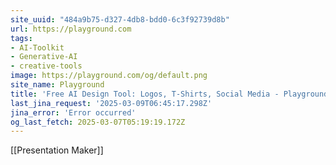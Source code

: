 ```yaml
---
site_uuid: "484a9b75-d327-4db8-bdd0-6c3f92739d8b"
url: https://playground.com
tags:
- AI-Toolkit
- Generative-AI
- creative-tools
image: https://playground.com/og/default.png
site_name: Playground
title: 'Free AI Design Tool: Logos, T-Shirts, Social Media - Playground'
last_jina_request: '2025-03-09T06:45:17.298Z'
jina_error: 'Error occurred'
og_last_fetch: 2025-03-07T05:19:19.172Z
---
```

[[Presentation Maker]] 
